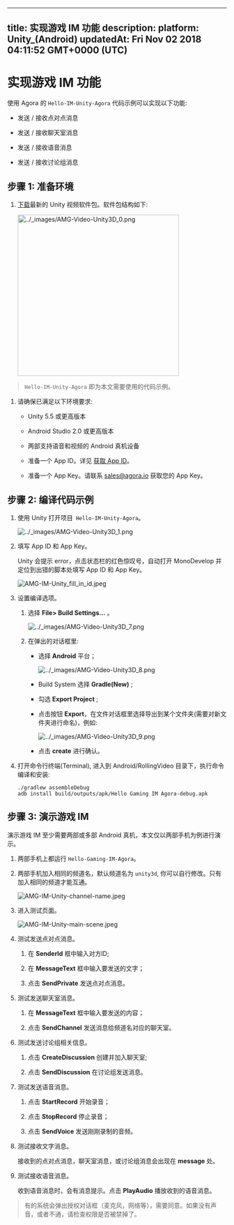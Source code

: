 
---
title: 实现游戏 IM 功能
description: 
platform: Unity_(Android)
updatedAt: Fri Nov 02 2018 04:11:52 GMT+0000 (UTC)
---
# 实现游戏 IM 功能
使用 Agora 的 `Hello-IM-Unity-Agora` 代码示例可以实现以下功能:

-   发送 / 接收点对点消息

-   发送 / 接收聊天室消息

-   发送 / 接收语音消息

-   发送 / 接收讨论组消息


## 步骤 1: 准备环境

1.  [下载](https://docs.agora.io/cn/Agora%20Platform/downloads)最新的 Unity 视频软件包。软件包结构如下:

    <img alt="../_images/AMG-Video-Unity3D_0.png" src="https://web-cdn.agora.io/docs-files/cn/AMG-Video-Unity3D_0.png" style="width: 370.0px;"/>

> `Hello-IM-Unity-Agora` 即为本文需要使用的代码示例。

   1.  请确保已满足以下环境要求:

       -   Unity 5.5 或更高版本

       -   Android Studio 2.0 或更高版本

       -   两部支持语音和视频的 Android 真机设备

       -   准备一个 App ID。详见 [获取 App ID](../../cn/Agora%20Platform/token.md)。

       -   准备一个 App Key。请联系 [sales@agora.io](mailto:sales@agora.io) 获取您的 App Key。


## 步骤 2: 编译代码示例

1.  使用 Unity 打开项目` Hello-IM-Unity-Agora`。

    <img alt="../_images/AMG-Video-Unity3D_1.png" src="https://web-cdn.agora.io/docs-files/cn/AMG-Video-Unity3D_1.png "/>

2.  填写 App ID 和 App Key。

    Unity 会提示 error，点击状态栏的红色惊叹号，自动打开 MonoDevelop 并定位到出错的脚本处填写 App ID 和 App Key。

	![AMG-IM-Unity_fill_in_id.jpeg](https://agora-web-cdn.oss-cn-beijing.aliyuncs.com/docs-files/1537412885625)

3.  设置编译选项。

    1.  选择 **File\> Build Settings…** 。

        <img alt="../_images/AMG-Video-Unity3D_7.png" src="https://web-cdn.agora.io/docs-files/cn/AMG-Video-Unity3D_7.png"/>

    2.  在弹出的对话框里:

        -   选择 **Android** 平台；

            <img alt="../_images/AMG-Video-Unity3D_8.png" src="https://web-cdn.agora.io/docs-files/cn/AMG-Video-Unity3D_8.png" />

        -   Build System 选择 **Gradle\(New\)** ;

        -   勾选 **Export Project** ;

        -   点击按钮 **Export**，在文件对话框里选择导出到某个文件夹\(需要对新文件夹进行命名\)，例如:

            <img alt="../_images/AMG-Video-Unity3D_9.png" src="https://web-cdn.agora.io/docs-files/cn/AMG-Video-Unity3D_9.png" />

        -   点击 **create** 进行确认。

4.  打开命令行终端\(Terminal\), 进入到 Android/RollingVideo 目录下，执行命令编译和安装:

    ```
    ./gradlew assembleDebug
    adb install build/outputs/apk/Hello Gaming IM Agora-debug.apk
    ```


## 步骤 3: 演示游戏 IM

演示游戏 IM 至少需要两部或多部 Android 真机，本文仅以两部手机为例进行演示。

1.  两部手机上都运行 `Hello-Gaming-IM-Agora`。

2.  两部手机加入相同的频道名，默认频道名为 `unity3d`, 你可以自行修改。只有加入相同的频道才能互通。

	![AMG-IM-Unity-channel-name.jpeg](https://agora-web-cdn.oss-cn-beijing.aliyuncs.com/docs-files/1537412000531)

3.  进入测试页面。

	![AMG-IM-Unity-main-scene.jpeg](https://agora-web-cdn.oss-cn-beijing.aliyuncs.com/docs-files/1537412027030)


   1.  测试发送点对点消息。

       1.  在 **SenderId** 框中输入对方ID;

       2.  在 **MessageText** 框中输入要发送的文字；

       3.  点击 **SendPrivate** 发送点对点消息。

   2.  测试发送聊天室消息。

       1.  在 **MessageText** 框中输入要发送的内容；

       2.  点击 **SendChannel** 发送消息给频道名对应的聊天室。

   3.  测试发送讨论组相关信息。

       1.  点击 **CreateDiscussion** 创建并加入聊天室;

       2.  点击 **SendDiscussion** 在讨论组发送消息。

   4.  测试发送语音消息。

       1.  点击 **StartRecord** 开始录音；

       2.  点击 **StopRecord** 停止录音；

       3.  点击 **SendVoice** 发送刚刚录制的音频。

   5.  测试接收文字消息。

       接收到的点对点消息，聊天室消息，或讨论组消息会出现在 **message** 处。

   6.  测试接收语音消息。

       收到语音消息时，会有消息提示。点击 **PlayAudio** 播放收到的语音消息。
>
> 有的系统会弹出授权对话框（麦克风，网络等），需要同意。如果没有声音，或者不通，请检查权限是否被禁掉了。



